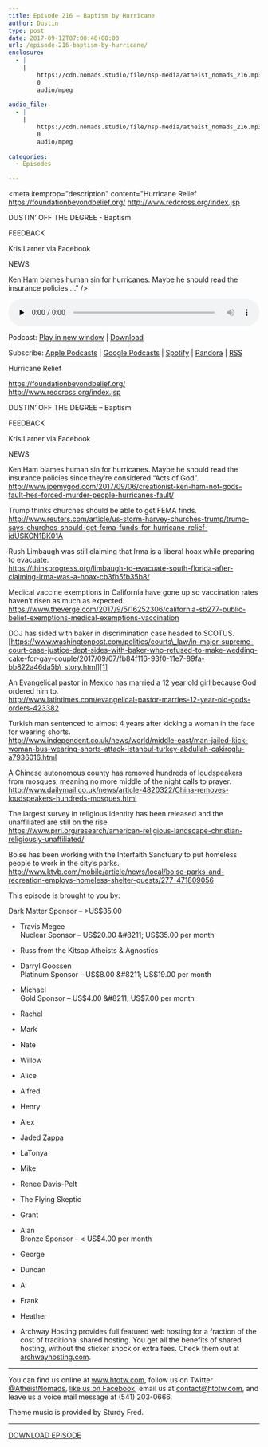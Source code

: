 ```yaml
---
title: ﻿Episode 216 – Baptism by Hurricane
author: Dustin
type: post
date: 2017-09-12T07:00:40+00:00
url: /﻿episode-216-baptism-by-hurricane/
enclosure:
  - |
    |
        https://cdn.nomads.studio/file/nsp-media/atheist_nomads_216.mp3
        0
        audio/mpeg
        
audio_file:
  - |
    |
        https://cdn.nomads.studio/file/nsp-media/atheist_nomads_216.mp3
        0
        audio/mpeg
        
categories:
  - Episodes

---
```

<div itemscope itemtype="http://schema.org/AudioObject">
  <meta itemprop="name" content="﻿Episode 216 &#8211; Baptism by Hurricane" />
  
  <meta itemprop="uploadDate" content="2017-09-12T01:00:40-06:00" />
  
  <meta itemprop="encodingFormat" content="audio/mpeg" />
  
  <meta itemprop="description" content="Hurricane Relief
https://foundationbeyondbelief.org/
 http://www.redcross.org/index.jsp

DUSTIN’ OFF THE DEGREE - Baptism

FEEDBACK

Kris Larner via Facebook

NEWS

Ken Ham blames human sin for hurricanes. Maybe he should read the insurance policies ..." />
  
  <meta itemprop="contentUrl" content="https://dts.podtrac.com/redirect.mp3/cdn.nomads.studio/file/nsp-media/atheist_nomads_216.mp3" />
  </p> 
  
  <div class="powerpress_player" id="powerpress_player_8479">
    <audio class="wp-audio-shortcode" id="audio-1624-223" preload="none" style="width: 100%;" controls="controls"><source type="audio/mpeg" src="https://dts.podtrac.com/redirect.mp3/cdn.nomads.studio/file/nsp-media/atheist_nomads_216.mp3?_=223" /><a href="https://dts.podtrac.com/redirect.mp3/cdn.nomads.studio/file/nsp-media/atheist_nomads_216.mp3">https://dts.podtrac.com/redirect.mp3/cdn.nomads.studio/file/nsp-media/atheist_nomads_216.mp3</a></audio>
  </div>
</div>

<p class="powerpress_links powerpress_links_mp3">
  Podcast: <a href="https://dts.podtrac.com/redirect.mp3/cdn.nomads.studio/file/nsp-media/atheist_nomads_216.mp3" class="powerpress_link_pinw" target="_blank" title="Play in new window" onclick="return powerpress_pinw('https://htotw.com/?powerpress_pinw=1624-podcast');" rel="nofollow">Play in new window</a> | <a href="https://dts.podtrac.com/redirect.mp3/cdn.nomads.studio/file/nsp-media/atheist_nomads_216.mp3" class="powerpress_link_d" title="Download" rel="nofollow" download="atheist_nomads_216.mp3">Download</a>
</p>

<p class="powerpress_links powerpress_subscribe_links">
  Subscribe: <a href="https://podcasts.apple.com/us/podcast/humanists-take-on-the-world/id530050098?mt=2&ls=1" class="powerpress_link_subscribe powerpress_link_subscribe_itunes" target="_blank" title="Subscribe on Apple Podcasts" rel="nofollow">Apple Podcasts</a> | <a href="https://www.google.com/podcasts?feed=aHR0cDovL2F0aGVpc3Rub21hZHMubGlic3luLmNvbS9yc3M%3D" class="powerpress_link_subscribe powerpress_link_subscribe_googleplay" target="_blank" title="Subscribe on Google Podcasts" rel="nofollow">Google Podcasts</a> | <a href="https://open.spotify.com/show/3LzK2xZGike6Tc1GEMtMbr?si=LieN9SNuTpq96smuaUsH8A" class="powerpress_link_subscribe powerpress_link_subscribe_spotify" target="_blank" title="Subscribe on Spotify" rel="nofollow">Spotify</a> | <a href="https://www.pandora.com/podcast/atheist-nomads/PC:10122?corr=62071012&part=ug" class="powerpress_link_subscribe powerpress_link_subscribe_pandora" target="_blank" title="Subscribe on Pandora" rel="nofollow">Pandora</a> | <a href="https://htotw.com/feed/podcast/" class="powerpress_link_subscribe powerpress_link_subscribe_rss" target="_blank" title="Subscribe via RSS" rel="nofollow">RSS</a>
</p>

<CENTER>
</CENTER>Hurricane Relief

  
<https://foundationbeyondbelief.org/>  
 <http://www.redcross.org/index.jsp>

DUSTIN’ OFF THE DEGREE &#8211; Baptism

FEEDBACK

Kris Larner via Facebook

NEWS

Ken Ham blames human sin for hurricanes. Maybe he should read the insurance policies since they&#8217;re considered &#8220;Acts of God&#8221;.  
 <http://www.joemygod.com/2017/09/06/creationist-ken-ham-not-gods-fault-hes-forced-murder-people-hurricanes-fault/>

Trump thinks churches should be able to get FEMA finds.  
 <http://www.reuters.com/article/us-storm-harvey-churches-trump/trump-says-churches-should-get-fema-funds-for-hurricane-relief-idUSKCN1BK01A>

Rush Limbaugh was still claiming that Irma is a liberal hoax while preparing to evacuate.  
 <https://thinkprogress.org/limbaugh-to-evacuate-south-florida-after-claiming-irma-was-a-hoax-cb3fb5fb35b8/>

Medical vaccine exemptions in California have gone up so vaccination rates haven&#8217;t risen as much as expected.  
 <https://www.theverge.com/2017/9/5/16252306/california-sb277-public-belief-exemptions-medical-exemptions-vaccination>

DOJ has sided with baker in discrimination case headed to SCOTUS.  
 [https://www.washingtonpost.com/politics/courts\_law/in-major-supreme-court-case-justice-dept-sides-with-baker-who-refused-to-make-wedding-cake-for-gay-couple/2017/09/07/fb84f116-93f0-11e7-89fa-bb822a46da5b\_story.html][1]

An Evangelical pastor in Mexico has married a 12 year old girl because God ordered him to.  
 <http://www.latintimes.com/evangelical-pastor-marries-12-year-old-gods-orders-423382>

Turkish man sentenced to almost 4 years after kicking a woman in the face for wearing shorts.  
 <http://www.independent.co.uk/news/world/middle-east/man-jailed-kick-woman-bus-wearing-shorts-attack-istanbul-turkey-abdullah-cakiroglu-a7936016.html>

A Chinese autonomous county has removed hundreds of loudspeakers from mosques, meaning no more middle of the night calls to prayer.  
 <http://www.dailymail.co.uk/news/article-4820322/China-removes-loudspeakers-hundreds-mosques.html>

The largest survey in religious identity has been released and the unaffiliated are still on the rise.  
 <https://www.prri.org/research/american-religious-landscape-christian-religiously-unaffiliated/>

Boise has been working with the Interfaith Sanctuary to put homeless people to work in the city&#8217;s parks.  
 <http://www.ktvb.com/mobile/article/news/local/boise-parks-and-recreation-employs-homeless-shelter-guests/277-471809056>

This episode is brought to you by:

Dark Matter Sponsor &#8211; >US$35.00  
* Travis Megee  
Nuclear Sponsor &#8211; US$20.00 &#8211; US$35.00 per month  
* Russ from the Kitsap Atheists & Agnostics  
* Darryl Goossen  
Platinum Sponsor &#8211; US$8.00 &#8211; US$19.00 per month  
* Michael  
Gold Sponsor &#8211; US$4.00 &#8211; US$7.00 per month  
* Rachel  
* Mark  
* Nate  
* Willow  
* Alice  
* Alfred  
* Henry  
* Alex  
* Jaded Zappa  
* LaTonya  
* Mike  
* Renee Davis-Pelt  
* The Flying Skeptic  
* Grant  
* Alan  
Bronze Sponsor &#8211; < US$4.00 per month  
* George  
* Duncan  
* Al  
* Frank  
* Heather

* Archway Hosting provides full featured web hosting for a fraction of the cost of traditional shared hosting. You get all the benefits of shared hosting, without the sticker shock or extra fees. Check them out at <a href="http://archwayhosting.com/" target="_blank" rel="noopener">archwayhosting.com</a>.

<hr width="500" />

You can find us online at <a href="https://www.htotw.com/" target="_blank" rel="noopener">www.htotw.com</a>, follow us on Twitter <a href="https://twitter.com/AtheistNomads" target="_blank" rel="noopener">@AtheistNomads</a>, <a href="https://htotw.com/facebook" target="_blank" rel="noopener">like us on Facebook</a>, email us at <contact@htotw.com>, and leave us a voice mail message at (541) 203-0666.

Theme music is provided by Sturdy Fred.

<hr width="”500”" />

[DOWNLOAD EPISODE][2]

 [1]: https://www.washingtonpost.com/politics/courts_law/in-major-supreme-court-case-justice-dept-sides-with-baker-who-refused-to-make-wedding-cake-for-gay-couple/2017/09/07/fb84f116-93f0-11e7-89fa-bb822a46da5b_story.html
 [2]: https://dts.podtrac.com/redirect.mp3/cdn.nomads.studio/file/nsp-media/atheist_nomads_216.mp3